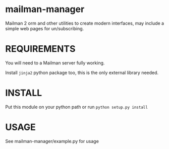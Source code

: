 mailman-manager
===============

Mailman 2 orm and other utilities to create modern interfaces, may include a simple web pages for un/subscribing.

REQUIREMENTS
============
You will need to a Mailman server fully working.

Install `jinja2` python package too, this is the only external library needed.

INSTALL
=======
Put this module on your python path or run `python setup.py install`

USAGE
=====

See mailman-manager/example.py for usage
